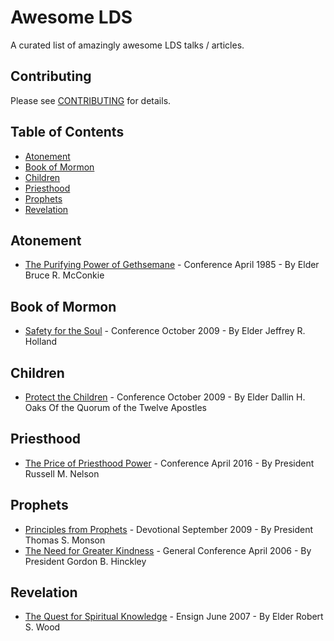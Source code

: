 # Awesome LDS
A curated list of amazingly awesome LDS talks / articles.

## Contributing
Please see [CONTRIBUTING](https://github.com/austp/awesome-lds/blob/master/CONTRIBUTING.md) for details.

## Table of Contents
- [Atonement](#atonement)
- [Book of Mormon](#book-of-mormon)
- [Children](#children)
- [Priesthood](#priesthood)
- [Prophets](#prophets)
- [Revelation](#revelation)

## Atonement

* [The Purifying Power of Gethsemane](https://www.lds.org/general-conference/1985/04/the-purifying-power-of-gethsemane?lang=eng) - Conference April 1985 - By Elder Bruce R. McConkie

## Book of Mormon

* [Safety for the Soul](https://www.lds.org/general-conference/2009/10/safety-for-the-soul?lang=eng) - Conference October 2009 - By Elder Jeffrey R. Holland

## Children

* [Protect the Children](https://www.lds.org/general-conference/2012/10/protect-the-children) - Conference October 2009 - By Elder Dallin H. Oaks Of the Quorum of the Twelve Apostles

## Priesthood

* [The Price of Priesthood Power](https://www.lds.org/general-conference/2016/04/the-price-of-priesthood-power?lang=eng) - Conference April 2016 - By President Russell M. Nelson

## Prophets

* [Principles from Prophets](https://speeches.byu.edu/talks/thomas-s-monson_principles-prophets-2/) - Devotional September 2009 - By President Thomas S. Monson
* [The Need for Greater Kindness](https://www.lds.org/general-conference/2006/04/the-need-for-greater-kindness?lang=eng) - General Conference April 2006 - By President Gordon B. Hinckley


## Revelation

* [The Quest for Spiritual Knowledge](https://www.lds.org/ensign/2007/06/the-quest-for-spiritual-knowledge?lang=eng) - Ensign June 2007 - By Elder Robert S. Wood



